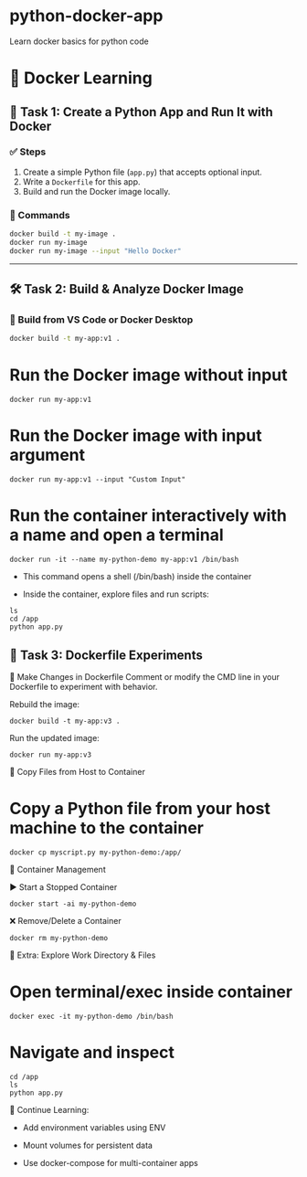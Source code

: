 # python-docker-app
Learn docker basics for python code

# 🐳 Docker Learning

## 🧪 Task 1: Create a Python App and Run It with Docker

### ✅ Steps
1. Create a simple Python file (`app.py`) that accepts optional input.
2. Write a `Dockerfile` for this app.
3. Build and run the Docker image locally.

### 🧾 Commands

```bash
docker build -t my-image .
docker run my-image
docker run my-image --input "Hello Docker"
```
---

## 🛠 Task 2: Build & Analyze Docker Image

### 🧾 Build from VS Code or Docker Desktop

```bash
docker build -t my-app:v1 .
```


# Run the Docker image without input
```
docker run my-app:v1
```

# Run the Docker image with input argument
```
docker run my-app:v1 --input "Custom Input"
```


# Run the container interactively with a name and open a terminal
```
docker run -it --name my-python-demo my-app:v1 /bin/bash
```

- This command opens a shell (/bin/bash) inside the container

- Inside the container, explore files and run scripts:

```
ls
cd /app
python app.py
```


## 🧪 Task 3: Dockerfile Experiments
🔁 Make Changes in Dockerfile
Comment or modify the CMD line in your Dockerfile to experiment with behavior.

Rebuild the image:

```
docker build -t my-app:v3 .
```
Run the updated image:

```
docker run my-app:v3
```
📁 Copy Files from Host to Container

# Copy a Python file from your host machine to the container
```
docker cp myscript.py my-python-demo:/app/
```
🧹 Container Management

▶️ Start a Stopped Container
```
docker start -ai my-python-demo
```
❌ Remove/Delete a Container
```
docker rm my-python-demo
```
📁 Extra: Explore Work Directory & Files

# Open terminal/exec inside container
```
docker exec -it my-python-demo /bin/bash
```

# Navigate and inspect
```
cd /app
ls
python app.py
```

🎯 Continue Learning:

- Add environment variables using ENV

- Mount volumes for persistent data

- Use docker-compose for multi-container apps

